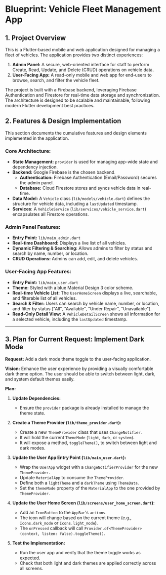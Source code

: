 # Blueprint: Vehicle Fleet Management App

## 1. Project Overview

This is a Flutter-based mobile and web application designed for managing a fleet of vehicles. The application provides two distinct experiences:

1.  **Admin Panel:** A secure, web-oriented interface for staff to perform Create, Read, Update, and Delete (CRUD) operations on vehicle data.
2.  **User-Facing App:** A read-only mobile and web app for end-users to browse, search, and filter the vehicle fleet.

The project is built with a Firebase backend, leveraging Firebase Authentication and Firestore for real-time data storage and synchronization. The architecture is designed to be scalable and maintainable, following modern Flutter development best practices.

## 2. Features & Design Implementation

This section documents the cumulative features and design elements implemented in the application.

### **Core Architecture:**
- **State Management:** `provider` is used for managing app-wide state and dependency injection.
- **Backend:** Google Firebase is the chosen backend.
  - **Authentication:** Firebase Authentication (Email/Password) secures the admin panel.
  - **Database:** Cloud Firestore stores and syncs vehicle data in real-time.
- **Data Model:** A `Vehicle` class (`lib/models/vehicle.dart`) defines the structure for vehicle data, including a `lastUpdated` timestamp.
- **Services:** A `VehicleService` (`lib/services/vehicle_service.dart`) encapsulates all Firestore operations.

### **Admin Panel Features:**
- **Entry Point:** `lib/main_admin.dart`
- **Real-time Dashboard:** Displays a live list of all vehicles.
- **Dynamic Filtering & Searching:** Allows admins to filter by status and search by name, number, or location.
- **CRUD Operations:** Admins can add, edit, and delete vehicles.

### **User-Facing App Features:**
- **Entry Point:** `lib/main_user.dart`
- **Theme:** Styled with a blue Material Design 3 color scheme.
- **Real-time Vehicle List:** The `UserHomeScreen` displays a live, searchable, and filterable list of all vehicles.
- **Search & Filter:** Users can search by vehicle name, number, or location, and filter by status ("All", "Available", "Under Repair", "Unavailable").
- **Read-Only Detail View:** A `VehicleDetailScreen` shows all information for a selected vehicle, including the `lastUpdated` timestamp.

---

## 3. Plan for Current Request: Implement Dark Mode

**Request:** Add a dark mode theme toggle to the user-facing application.

**Vision:** Enhance the user experience by providing a visually comfortable dark theme option. The user should be able to switch between light, dark, and system default themes easily.

**Plan:**

1.  **Update Dependencies:**
    - Ensure the `provider` package is already installed to manage the theme state.

2.  **Create a Theme Provider (`lib/theme_provider.dart`):**
    - Create a new `ThemeProvider` class that uses `ChangeNotifier`.
    - It will hold the current `ThemeMode` (`light`, `dark`, or `system`).
    - It will expose a method, `toggleTheme()`, to switch between light and dark modes.

3.  **Update the User App Entry Point (`lib/main_user.dart`):**
    - Wrap the `UserApp` widget with a `ChangeNotifierProvider` for the new `ThemeProvider`.
    - Update `MaterialApp` to consume the `ThemeProvider`.
    - Define both a `lightTheme` and a `darkTheme` using `ThemeData`.
    - Set the `themeMode` property of the `MaterialApp` to the one provided by `ThemeProvider`.

4.  **Update the User Home Screen (`lib/screens/user_home_screen.dart`):**
    - Add an `IconButton` to the `AppBar`'s `actions`.
    - The icon will change based on the current theme (e.g., `Icons.dark_mode` or `Icons.light_mode`).
    - The `onPressed` callback will call `Provider.of<ThemeProvider>(context, listen: false).toggleTheme()`.

5.  **Test the Implementation:**
    - Run the user app and verify that the theme toggle works as expected.
    - Check that both light and dark themes are applied correctly across all screens.
